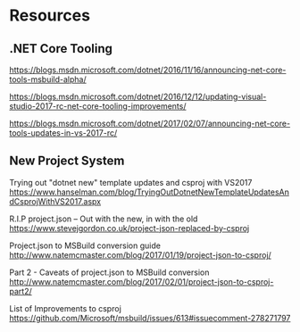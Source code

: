 
# Resources

## .NET Core Tooling

https://blogs.msdn.microsoft.com/dotnet/2016/11/16/announcing-net-core-tools-msbuild-alpha/ 

https://blogs.msdn.microsoft.com/dotnet/2016/12/12/updating-visual-studio-2017-rc-net-core-tooling-improvements/ 

https://blogs.msdn.microsoft.com/dotnet/2017/02/07/announcing-net-core-tools-updates-in-vs-2017-rc/ 

## New Project System

Trying out "dotnet new" template updates and csproj with VS2017
https://www.hanselman.com/blog/TryingOutDotnetNewTemplateUpdatesAndCsprojWithVS2017.aspx 

R.I.P project.json – Out with the new, in with the old
https://www.stevejgordon.co.uk/project-json-replaced-by-csproj 

Project.json to MSBuild conversion guide
http://www.natemcmaster.com/blog/2017/01/19/project-json-to-csproj/ 

Part 2 - Caveats of project.json to MSBuild conversion
http://www.natemcmaster.com/blog/2017/02/01/project-json-to-csproj-part2/ 

List of Improvements to csproj
https://github.com/Microsoft/msbuild/issues/613#issuecomment-278271797 
